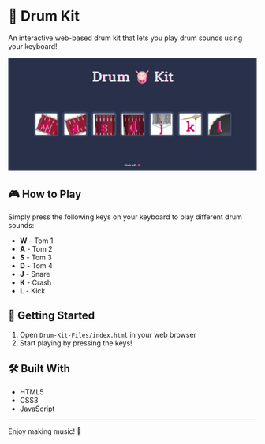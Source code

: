 # 🥁 Drum Kit

An interactive web-based drum kit that lets you play drum sounds using your keyboard!

![Drum Kit Main Screen](Drum-Kit-Files/images/Main-screen.jpg)

## 🎮 How to Play

Simply press the following keys on your keyboard to play different drum sounds:
- **W** - Tom 1
- **A** - Tom 2
- **S** - Tom 3
- **D** - Tom 4
- **J** - Snare
- **K** - Crash
- **L** - Kick

## 🚀 Getting Started

1. Open `Drum-Kit-Files/index.html` in your web browser
2. Start playing by pressing the keys!

## 🛠️ Built With

- HTML5
- CSS3
- JavaScript

---

Enjoy making music! 🎵
